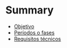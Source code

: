 # Summary

* [Objetivo](objetivo.md)
* [Períodos o fases](fases.md)
* [Requisitos técnicos](requisitos.md)
